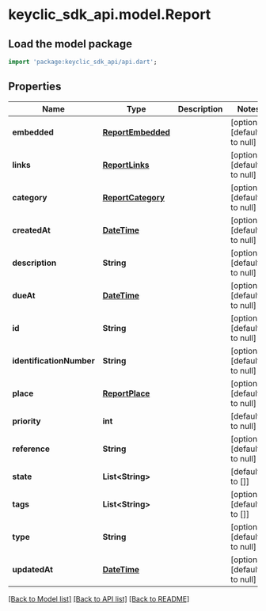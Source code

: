 # keyclic_sdk_api.model.Report

## Load the model package
```dart
import 'package:keyclic_sdk_api/api.dart';
```

## Properties
Name | Type | Description | Notes
------------ | ------------- | ------------- | -------------
**embedded** | [**ReportEmbedded**](ReportEmbedded.md) |  | [optional] [default to null]
**links** | [**ReportLinks**](ReportLinks.md) |  | [optional] [default to null]
**category** | [**ReportCategory**](ReportCategory.md) |  | [optional] [default to null]
**createdAt** | [**DateTime**](DateTime.md) |  | [optional] [default to null]
**description** | **String** |  | [optional] [default to null]
**dueAt** | [**DateTime**](DateTime.md) |  | [optional] [default to null]
**id** | **String** |  | [optional] [default to null]
**identificationNumber** | **String** |  | [optional] [default to null]
**place** | [**ReportPlace**](ReportPlace.md) |  | [optional] [default to null]
**priority** | **int** |  | [default to null]
**reference** | **String** |  | [optional] [default to null]
**state** | **List&lt;String&gt;** |  | [default to []]
**tags** | **List&lt;String&gt;** |  | [optional] [default to []]
**type** | **String** |  | [optional] [default to null]
**updatedAt** | [**DateTime**](DateTime.md) |  | [optional] [default to null]

[[Back to Model list]](../README.md#documentation-for-models) [[Back to API list]](../README.md#documentation-for-api-endpoints) [[Back to README]](../README.md)


